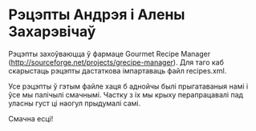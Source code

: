 # Рэцэпты Андрэя і Алены Захарэвічаў #

Рэцэпты захоўваюцца ў фармаце Gourmet Recipe Manager (http://sourceforge.net/projects/grecipe-manager). Для таго каб скарыстаць рэцэпты дастаткова імпартаваць файл recipes.xml.

Усе рэцэпты ў гэтым файле хаця б аднойчы былі прыгатаваныя намі і ўсе мы палічылі смачнымі. Частку з іх мы крыху перапрацавалі пад уласны густ ці наогул прыдумалі самі.

Смачна есці!
